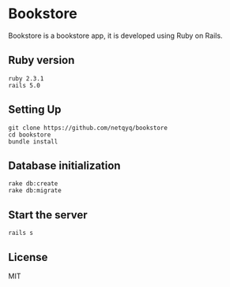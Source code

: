 # Bookstore

Bookstore is a bookstore app, it is developed using Ruby on Rails.


## Ruby version
```
ruby 2.3.1
rails 5.0
```

## Setting Up
```
git clone https://github.com/netqyq/bookstore
cd bookstore
bundle install
```

## Database initialization
```
rake db:create
rake db:migrate
```

## Start the server
```
rails s
```


## License
MIT
